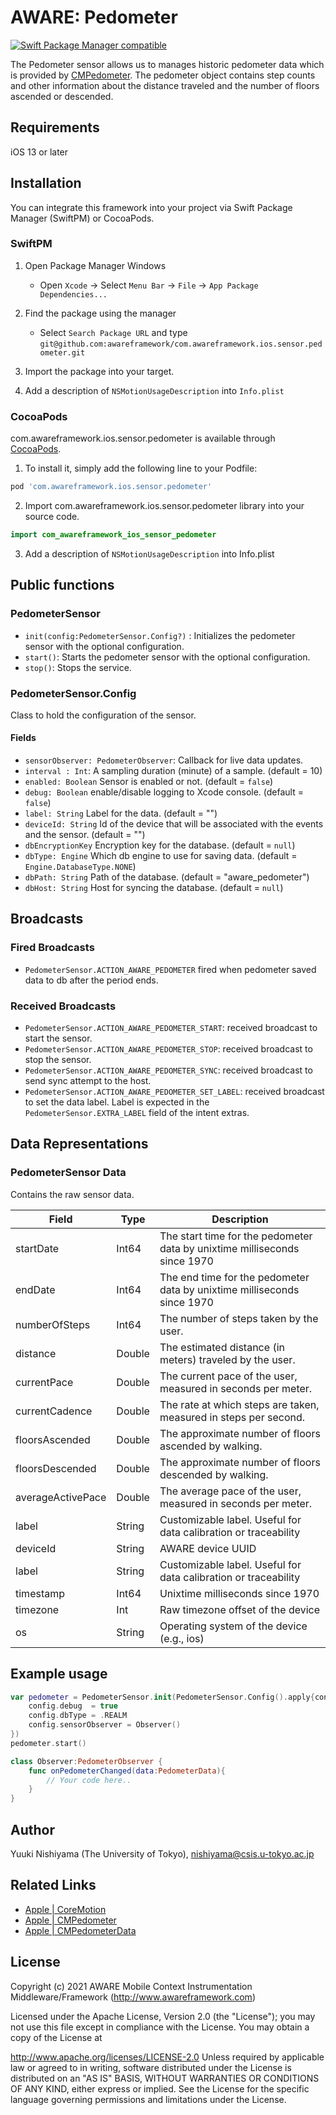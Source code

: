 # AWARE: Pedometer

[![Swift Package Manager compatible](https://img.shields.io/badge/Swift%20Package%20Manager-compatible-brightgreen.svg)](https://github.com/apple/swift-package-manager)

The Pedometer sensor allows us to manages historic pedometer data which is provided by [CMPedometer](https://developer.apple.com/documentation/coremotion). The pedometer object contains step counts and other information about the distance traveled and the number of floors ascended or descended. 

## Requirements
iOS 13 or later

## Installation


You can integrate this framework into your project via Swift Package Manager (SwiftPM) or CocoaPods.

### SwiftPM
1. Open Package Manager Windows
    * Open `Xcode` -> Select `Menu Bar` -> `File` -> `App Package Dependencies...` 

2. Find the package using the manager
    * Select `Search Package URL` and type `git@github.com:awareframework/com.awareframework.ios.sensor.pedometer.git`

3. Import the package into your target.

4. Add a description of `NSMotionUsageDescription` into `Info.plist`

### CocoaPods
com.awareframework.ios.sensor.pedometer is available through [CocoaPods](https://cocoapods.org). 

1. To install it, simply add the following line to your Podfile:
```ruby
pod 'com.awareframework.ios.sensor.pedometer'
```

2. Import com.awareframework.ios.sensor.pedometer library into your source code.
```swift
import com_awareframework_ios_sensor_pedometer
```

3. Add a description of `NSMotionUsageDescription` into Info.plist


## Public functions

### PedometerSensor

+ `init(config:PedometerSensor.Config?)` : Initializes the pedometer sensor with the optional configuration.
+ `start()`: Starts the pedometer sensor with the optional configuration.
+ `stop()`: Stops the service.

### PedometerSensor.Config

Class to hold the configuration of the sensor.

#### Fields
+ `sensorObserver: PedometerObserver`: Callback for live data updates.
+ `interval : Int`: A sampling duration (minute) of a sample. (default = 10)
+ `enabled: Boolean` Sensor is enabled or not. (default = `false`)
+ `debug: Boolean` enable/disable logging to Xcode console. (default = `false`)
+ `label: String` Label for the data. (default = "")
+ `deviceId: String` Id of the device that will be associated with the events and the sensor. (default = "")
+ `dbEncryptionKey` Encryption key for the database. (default = `null`)
+ `dbType: Engine` Which db engine to use for saving data. (default = `Engine.DatabaseType.NONE`)
+ `dbPath: String` Path of the database. (default = "aware_pedometer")
+ `dbHost: String` Host for syncing the database. (default = `null`)

## Broadcasts

### Fired Broadcasts

+ `PedometerSensor.ACTION_AWARE_PEDOMETER` fired when pedometer saved data to db after the period ends.

### Received Broadcasts

+ `PedometerSensor.ACTION_AWARE_PEDOMETER_START`: received broadcast to start the sensor.
+ `PedometerSensor.ACTION_AWARE_PEDOMETER_STOP`: received broadcast to stop the sensor.
+ `PedometerSensor.ACTION_AWARE_PEDOMETER_SYNC`: received broadcast to send sync attempt to the host.
+ `PedometerSensor.ACTION_AWARE_PEDOMETER_SET_LABEL`: received broadcast to set the data label. Label is expected in the `PedometerSensor.EXTRA_LABEL` field of the intent extras.

## Data Representations

### PedometerSensor Data

Contains the raw sensor data.

| Field     | Type   | Description                                                     |
| --------- | ------ | --------------------------------------------------------------- |
| startDate      | Int64  | The start time for the pedometer data by unixtime milliseconds since 1970  |
| endDate        | Int64  | The end time for the pedometer data by unixtime milliseconds since 1970    |
| numberOfSteps  | Int64  |      The number of steps taken by the user. |
| distance       | Double  |    The estimated distance (in meters) traveled by the user. |
| currentPace    | Double  | The current pace of the user, measured in seconds per meter. |
| currentCadence | Double  | The rate at which steps are taken, measured in steps per second.  |
| floorsAscended | Double  |The approximate number of floors ascended by walking.|
| floorsDescended   | Double  |The approximate number of floors descended by walking.|
| averageActivePace | Double  |The average pace of the user, measured in seconds per meter.
| label     | String | Customizable label. Useful for data calibration or traceability |
| deviceId  | String | AWARE device UUID                                               |
| label     | String | Customizable label. Useful for data calibration or traceability |
| timestamp | Int64   | Unixtime milliseconds since 1970                                |
| timezone  | Int    | Raw timezone offset of the device                          |
| os        | String | Operating system of the device (e.g., ios)                    |

## Example usage
```swift
var pedometer = PedometerSensor.init(PedometerSensor.Config().apply{config in
    config.debug  = true
    config.dbType = .REALM
    config.sensorObserver = Observer()
})
pedometer.start()
```

```swift
class Observer:PedometerObserver {
    func onPedometerChanged(data:PedometerData){
        // Your code here..
    }
}
```

## Author

Yuuki Nishiyama (The University of Tokyo), nishiyama@csis.u-tokyo.ac.jp

## Related Links

- [ Apple | CoreMotion ](https://developer.apple.com/documentation/coremotion)
- [ Apple | CMPedometer ](https://developer.apple.com/documentation/coremotion/cmpedometer)
- [ Apple | CMPedometerData ](https://developer.apple.com/documentation/coremotion/cmpedometerdata)

## License
Copyright (c) 2021 AWARE Mobile Context Instrumentation Middleware/Framework (http://www.awareframework.com)

Licensed under the Apache License, Version 2.0 (the "License"); you may not use this file except in compliance with the License. You may obtain a copy of the License at

http://www.apache.org/licenses/LICENSE-2.0 Unless required by applicable law or agreed to in writing, software distributed under the License is distributed on an "AS IS" BASIS, WITHOUT WARRANTIES OR CONDITIONS OF ANY KIND, either express or implied. See the License for the specific language governing permissions and limitations under the License.
